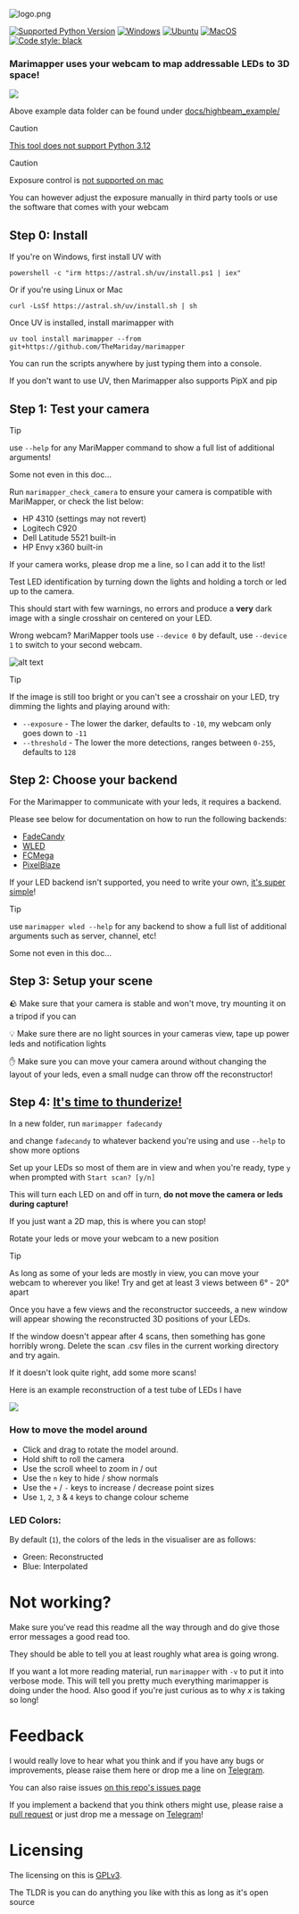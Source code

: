 ![logo.png](docs/images/logo.png)

[![Supported Python Version](https://img.shields.io/badge/python-3.9%20%7C%203.10%20%7C%203.11-blue)]()
[![Windows](https://github.com/TheMariday/MariMapper/actions/workflows/test_windows.yml/badge.svg)](https://github.com/TheMariday/MariMapper/actions/workflows/test_windows.yml)
[![Ubuntu](https://github.com/TheMariday/MariMapper/actions/workflows/test_ubuntu.yml/badge.svg)](https://github.com/TheMariday/MariMapper/actions/workflows/test_ubuntu.yml)
[![MacOS](https://github.com/TheMariday/MariMapper/actions/workflows/test_mac.yml/badge.svg)](https://github.com/TheMariday/MariMapper/actions/workflows/test_mac.yml)
[![Code style: black](https://img.shields.io/badge/code%20style-black-000000.svg)](https://github.com/psf/black)



### Marimapper uses your webcam to map addressable LEDs to 3D space!

![](docs/images/reconstruct_with_normals_and_strips.png)

Above example data folder can be found under [docs/highbeam_example/](docs/highbeam_example)

> [!CAUTION]
> [This tool does not support Python 3.12](https://github.com/TheMariday/marimapper/issues/27)

> [!CAUTION]
> Exposure control is [not supported on mac](https://github.com/TheMariday/marimapper/issues/51)
> 
> You can however adjust the exposure manually in third party tools or use the software that comes with your webcam


## Step 0: Install

If you're on Windows, first install UV with

`powershell -c "irm https://astral.sh/uv/install.ps1 | iex"` 

Or if you're using Linux or Mac

`curl -LsSf https://astral.sh/uv/install.sh | sh`

Once UV is installed, install marimapper with

`uv tool install marimapper --from git+https://github.com/TheMariday/marimapper`

You can run the scripts anywhere by just typing them into a console.


If you don't want to use UV, then Marimapper also supports PipX and pip

## Step 1: Test your camera

> [!TIP]
> use `--help` for any MariMapper command to show a full list of additional arguments! 
> 
> Some not even in this doc...

Run `marimapper_check_camera` to ensure your camera is compatible with MariMapper, or check the list below:

- HP 4310 (settings may not revert)
- Logitech C920
- Dell Latitude 5521 built-in
- HP Envy x360 built-in 

If your camera works, please drop me a line, so I can add it to the list!


Test LED identification by turning down the lights and holding a torch or led up to the camera.

This should start with few warnings, no errors and produce a **very** dark image
with a single crosshair on centered on your LED.

Wrong webcam? MariMapper tools use `--device 0` by default, use `--device 1` to switch to your second webcam.

![alt text](docs/images/camera_check.png "Camera Check window")


> [!TIP]
> If the image is still too bright or you can't see a crosshair on your LED, try dimming the lights and playing around with:
> 
> - `--exposure` - The lower the darker, defaults to `-10`, my webcam only goes down to `-11`
> - `--threshold` - The lower the more detections, ranges between `0-255`,  defaults to `128`
## Step 2: Choose your backend

For the Marimapper to communicate with your leds, it requires a backend.

Please see below for documentation on how to run the following backends:

- [FadeCandy](https://github.com/TheMariday/marimapper/tree/main/docs/backends/FadeCandy.md)
- [WLED](https://github.com/TheMariday/marimapper/tree/main/docs/backends/WLED.md)
- [FCMega](https://github.com/TheMariday/marimapper/tree/main/docs/backends/FCMEGA.md)
- [PixelBlaze](https://github.com/TheMariday/marimapper/tree/main/docs/backends/PixelBlaze.md)

If your LED backend isn't supported, you need to write your own, 
[it's super simple](https://github.com/TheMariday/marimapper/tree/main/docs/backends/custom.md)!


> [!TIP]
> use `marimapper wled --help` for any backend to show a full list of additional arguments 
> such as server, channel, etc! 
> 
> Some not even in this doc...

## Step 3: Setup your scene

🪨 Make sure that your camera is stable and won't move, try mounting it on a tripod if you can

💡 Make sure there are no light sources in your cameras view, tape up power leds and notification lights

✋ Make sure you can move your camera around without changing the layout of your leds, 
even a small nudge can throw off the reconstructor!

## Step 4: [It's time to thunderize!](https://youtu.be/-5KJiHc3Nuc?t=121)

In a new folder, run `marimapper fadecandy`

and change `fadecandy` to whatever backend you're using and use `--help` to show more options

Set up your LEDs so most of them are in view and when you're ready, type `y` when prompted with `Start scan? [y/n]`

This will turn each LED on and off in turn, **do not move the camera or leds during capture!**

If you just want a 2D map, this is where you can stop!

Rotate your leds or move your webcam to a new position

> [!TIP]
> As long as some of your leds are mostly in view, you can move your webcam to wherever you like!
> Try and get at least 3 views between 6° - 20° apart

Once you have a few views and the reconstructor succeeds, a new window will appear showing the reconstructed 3D positions of your LEDs.

If the window doesn't appear after 4 scans, then something has gone horribly wrong. Delete the scan .csv files in the current working directory and try again.

If it doesn't look quite right, add some more scans!

Here is an example reconstruction of a test tube of LEDs I have

![](docs/images/live_example.png)


### How to move the model around

- Click and drag to rotate the model around. 
- Hold shift to roll the camera
- Use the scroll wheel to zoom in / out
- Use the `n` key to hide / show normals
- Use the `+` / `-` keys to increase / decrease point sizes
- Use `1`, `2`, `3` & `4` keys to change colour scheme

### LED Colors:
By default (`1`), the colors of the leds in the visualiser are as follows:

- Green: Reconstructed
- Blue: Interpolated

# Not working?

Make sure you've read this readme all the way through and do give those error messages a good read too.

They should be able to tell you at least roughly what area is going wrong.

If you want a lot more reading material, run `marimapper` with `-v` to put it into verbose mode.
This will tell you pretty much everything marimapper is doing under the hood.
Also good if you're just curious as to why *x* is taking so long!

# Feedback

I would really love to hear what you think and if you have any bugs or improvements, please raise them here or drop me a
line on [Telegram](https://t.me/themariday).

You can also raise issues [on this repo's issues page](https://github.com/TheMariday/marimapper/issues)

If you implement a backend that you think others might use, 
please raise a [pull request](https://github.com/TheMariday/marimapper/pulls) 
or just drop me a message on [Telegram](https://t.me/themariday)!

# Licensing

The licensing on this is [GPLv3](LICENSE).

The TLDR is you can do anything you like with this as long as it's open source
